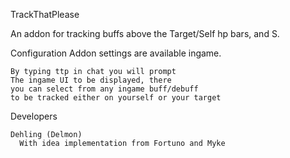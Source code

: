 TrackThatPlease

An addon for tracking buffs above the Target/Self hp bars, and S.

Configuration
Addon settings are available ingame.

    By typing ttp in chat you will prompt
    The ingame UI to be displayed, there
    you can select from any ingame buff/debuff
    to be tracked either on yourself or your target

Developers

    Dehling (Delmon)
      With idea implementation from Fortuno and Myke
